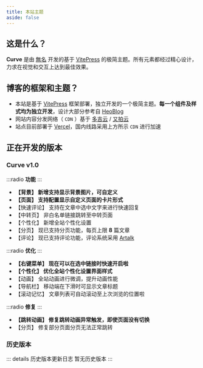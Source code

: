 ```yaml
---
title: 本站主题
aside: false
---
```


<script setup>
import Theme from "@/views/Theme.vue"
</script>

<Theme />

## 这是什么？

**Curve** 是由 [無名](https://www.imsyy.top/) 开发的基于 [VitePress](https://vitepress.dev/) 的极简主题。所有元素都经过精心设计，力求在视觉和交互上达到最佳效果。

## 博客的框架和主题？

- 本站是基于 [VitePress](https://vitepress.dev/) 框架部署，独立开发的一个极简主题。**每一个组件及样式均为独立开发**，设计大部分参考自 [HeoBlog](https://blog.zhheo.com/)
- 网站内容分发网络（ `CDN` ）基于 [多吉云](https://www.dogecloud.com/) / [又拍云](https://www.upyun.com/)
- 站点目前部署于 [Vercel](https://vercel.com/)，国内线路采用上方所示 `CDN` 进行加速

## 正在开发的版本

### Curve v1.0

:::radio
**功能**
:::

- **【背景】 新增支持显示背景图片，可自定义**
- **【页面】 支持配置显示自定义页面的卡片形式**
- 【快速评论】 支持在文章中选中文字来进行快速回复
- 【中转页】 非白名单链接跳转至中转页面
- 【个性化】 新增全站个性化设置
- 【分页】 现已支持分页功能，每页上限 **8** 篇文章
- 【评论】 现已支持评论功能，评论系统采用 [Artalk](https://artalk.js.org/)

:::radio
**优化**
:::

- **【右键菜单】 现在可以在选中链接时快速开启啦**
- **【个性化】 优化全站个性化设置界面样式**
- 【动画】 全站动画进行微调，提升动画性能
- 【导航栏】 移动端在下滑时可显示文章标题
- 【滚动记忆】 文章列表可自动滚动至上次浏览的位置啦

:::radio
**修复**
:::

- **【跳转动画】 修复跳转动画异常触发，即使页面没有切换**
- 【分页】 修复部分页面分页无法正常跳转

### 历史版本

::: details 历史版本更新日志
暂无历史版本
:::
